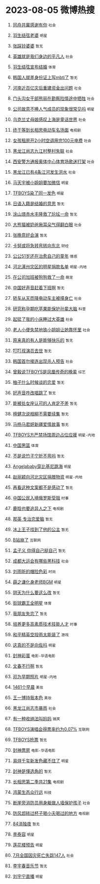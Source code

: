 # 2023-08-05 微博热搜 
1. [同舟共冀感谢有你](https://m.weibo.cn/search?containerid=100103type%3D1%26t%3D10%26q%3D%23%E5%90%8C%E8%88%9F%E5%85%B1%E5%86%80%E6%84%9F%E8%B0%A2%E6%9C%89%E4%BD%A0%23&stream_entry_id=51&isnewpage=1&extparam=seat%3D1%26pos%3D0%26filter_type%3Drealtimehot%26dgr%3D0%26stream_entry_id%3D51%26c_type%3D51%26cate%3D10103%26display_time%3D1691191268%26pre_seqid%3D16911912682579234612&luicode=10000011&lfid=106003type%3D25%26t%3D3%26disable_hot%3D1%26filter_type%3Drealtimehot) `社会` 

2. [羽生结弦老婆](https://m.weibo.cn/search?containerid=100103type%3D1%26t%3D10%26q%3D%23%E7%BE%BD%E7%94%9F%E7%BB%93%E5%BC%A6%E8%80%81%E5%A9%86%23&stream_entry_id=31&isnewpage=1&extparam=seat%3D1%26realpos%3D1%26lcate%3D5001%26c_type%3D31%26pos%3D0%26q%3D%2523%25E7%25BE%25BD%25E7%2594%259F%25E7%25BB%2593%25E5%25BC%25A6%25E8%2580%2581%25E5%25A9%2586%2523%26flag%3D2%26dgr%3D0%26band_rank%3D1%26stream_entry_id%3D31%26cate%3D5001%26filter_type%3Drealtimehot%26display_time%3D1691191268%26pre_seqid%3D16911912682579234612&luicode=10000011&lfid=106003type%3D25%26t%3D3%26disable_hot%3D1%26filter_type%3Drealtimehot) `明星` 

3. [张踩铃婆婆](https://m.weibo.cn/search?containerid=100103type%3D1%26t%3D10%26q%3D%23%E5%BC%A0%E8%B8%A9%E9%93%83%E5%A9%86%E5%A9%86%23&stream_entry_id=31&isnewpage=1&extparam=seat%3D1%26realpos%3D2%26lcate%3D5001%26c_type%3D31%26pos%3D1%26q%3D%2523%25E5%25BC%25A0%25E8%25B8%25A9%25E9%2593%2583%25E5%25A9%2586%25E5%25A9%2586%2523%26flag%3D2%26dgr%3D0%26band_rank%3D2%26stream_entry_id%3D31%26cate%3D5001%26filter_type%3Drealtimehot%26display_time%3D1691191268%26pre_seqid%3D16911912682579234612&luicode=10000011&lfid=106003type%3D25%26t%3D3%26disable_hot%3D1%26filter_type%3Drealtimehot) `暂无` 

4. [英雄就是我们身边的平凡人](https://m.weibo.cn/search?containerid=100103type%3D1%26t%3D10%26q%3D%23%E8%8B%B1%E9%9B%84%E5%B0%B1%E6%98%AF%E6%88%91%E4%BB%AC%E8%BA%AB%E8%BE%B9%E7%9A%84%E5%B9%B3%E5%87%A1%E4%BA%BA%23&stream_entry_id=31&isnewpage=1&extparam=seat%3D1%26realpos%3D3%26lcate%3D5001%26c_type%3D31%26pos%3D2%26q%3D%2523%25E8%258B%25B1%25E9%259B%2584%25E5%25B0%25B1%25E6%2598%25AF%25E6%2588%2591%25E4%25BB%25AC%25E8%25BA%25AB%25E8%25BE%25B9%25E7%259A%2584%25E5%25B9%25B3%25E5%2587%25A1%25E4%25BA%25BA%2523%26flag%3D0%26dgr%3D0%26band_rank%3D3%26stream_entry_id%3D31%26cate%3D5001%26filter_type%3Drealtimehot%26display_time%3D1691191268%26pre_seqid%3D16911912682579234612&luicode=10000011&lfid=106003type%3D25%26t%3D3%26disable_hot%3D1%26filter_type%3Drealtimehot) `社会` 

5. [羽生结弦宣布结婚](https://m.weibo.cn/search?containerid=100103type%3D1%26t%3D10%26q%3D%23%E7%BE%BD%E7%94%9F%E7%BB%93%E5%BC%A6%E5%AE%A3%E5%B8%83%E7%BB%93%E5%A9%9A%23&stream_entry_id=31&isnewpage=1&extparam=seat%3D1%26realpos%3D4%26lcate%3D5001%26c_type%3D31%26pos%3D3%26q%3D%2523%25E7%25BE%25BD%25E7%2594%259F%25E7%25BB%2593%25E5%25BC%25A6%25E5%25AE%25A3%25E5%25B8%2583%25E7%25BB%2593%25E5%25A9%259A%2523%26flag%3D16%26dgr%3D0%26band_rank%3D4%26stream_entry_id%3D31%26cate%3D5001%26filter_type%3Drealtimehot%26display_time%3D1691191268%26pre_seqid%3D16911912682579234612&luicode=10000011&lfid=106003type%3D25%26t%3D3%26disable_hot%3D1%26filter_type%3Drealtimehot) `体育` 

6. [韩国人就差身份证上写mbti了](https://m.weibo.cn/search?containerid=100103type%3D1%26t%3D10%26q%3D%E9%9F%A9%E5%9B%BD%E4%BA%BA%E5%B0%B1%E5%B7%AE%E8%BA%AB%E4%BB%BD%E8%AF%81%E4%B8%8A%E5%86%99mbti%E4%BA%86&stream_entry_id=31&isnewpage=1&extparam=seat%3D1%26realpos%3D5%26lcate%3D5001%26c_type%3D31%26pos%3D4%26q%3D%25E9%259F%25A9%25E5%259B%25BD%25E4%25BA%25BA%25E5%25B0%25B1%25E5%25B7%25AE%25E8%25BA%25AB%25E4%25BB%25BD%25E8%25AF%2581%25E4%25B8%258A%25E5%2586%2599mbti%25E4%25BA%2586%26flag%3D2%26dgr%3D0%26band_rank%3D5%26stream_entry_id%3D31%26cate%3D5001%26filter_type%3Drealtimehot%26display_time%3D1691191268%26pre_seqid%3D16911912682579234612&luicode=10000011&lfid=106003type%3D25%26t%3D3%26disable_hot%3D1%26filter_type%3Drealtimehot) `暂无` 

7. [河南近百亿灾后重建资金出问题](https://m.weibo.cn/search?containerid=100103type%3D1%26t%3D10%26q%3D%23%E6%B2%B3%E5%8D%97%E8%BF%91%E7%99%BE%E4%BA%BF%E7%81%BE%E5%90%8E%E9%87%8D%E5%BB%BA%E8%B5%84%E9%87%91%E5%87%BA%E9%97%AE%E9%A2%98%23&stream_entry_id=31&isnewpage=1&extparam=seat%3D1%26realpos%3D6%26lcate%3D5001%26c_type%3D31%26pos%3D5%26q%3D%2523%25E6%25B2%25B3%25E5%258D%2597%25E8%25BF%2591%25E7%2599%25BE%25E4%25BA%25BF%25E7%2581%25BE%25E5%2590%258E%25E9%2587%258D%25E5%25BB%25BA%25E8%25B5%2584%25E9%2587%2591%25E5%2587%25BA%25E9%2597%25AE%25E9%25A2%2598%2523%26flag%3D1%26dgr%3D0%26band_rank%3D6%26stream_entry_id%3D31%26cate%3D5001%26filter_type%3Drealtimehot%26display_time%3D1691191268%26pre_seqid%3D16911912682579234612&luicode=10000011&lfid=106003type%3D25%26t%3D3%26disable_hot%3D1%26filter_type%3Drealtimehot) `社会` 

8. [门头沟女干部熊丽在勘察险情途中牺牲](https://m.weibo.cn/search?containerid=100103type%3D1%26t%3D10%26q%3D%23%E9%97%A8%E5%A4%B4%E6%B2%9F%E5%A5%B3%E5%B9%B2%E9%83%A8%E7%86%8A%E4%B8%BD%E5%9C%A8%E5%8B%98%E5%AF%9F%E9%99%A9%E6%83%85%E9%80%94%E4%B8%AD%E7%89%BA%E7%89%B2%23&stream_entry_id=31&isnewpage=1&extparam=seat%3D1%26realpos%3D7%26lcate%3D5001%26c_type%3D31%26pos%3D6%26q%3D%2523%25E9%2597%25A8%25E5%25A4%25B4%25E6%25B2%259F%25E5%25A5%25B3%25E5%25B9%25B2%25E9%2583%25A8%25E7%2586%258A%25E4%25B8%25BD%25E5%259C%25A8%25E5%258B%2598%25E5%25AF%259F%25E9%2599%25A9%25E6%2583%2585%25E9%2580%2594%25E4%25B8%25AD%25E7%2589%25BA%25E7%2589%25B2%2523%26flag%3D0%26dgr%3D0%26band_rank%3D7%26stream_entry_id%3D31%26cate%3D5001%26filter_type%3Drealtimehot%26display_time%3D1691191268%26pre_seqid%3D16911912682579234612&luicode=10000011&lfid=106003type%3D25%26t%3D3%26disable_hot%3D1%26filter_type%3Drealtimehot) `社会` 

9. [公司故意不捧人气成员的现象很常见吗](https://m.weibo.cn/search?containerid=100103type%3D1%26t%3D10%26q%3D%23%E5%85%AC%E5%8F%B8%E6%95%85%E6%84%8F%E4%B8%8D%E6%8D%A7%E4%BA%BA%E6%B0%94%E6%88%90%E5%91%98%E7%9A%84%E7%8E%B0%E8%B1%A1%E5%BE%88%E5%B8%B8%E8%A7%81%E5%90%97%23&stream_entry_id=31&isnewpage=1&extparam=seat%3D1%26realpos%3D8%26lcate%3D5001%26c_type%3D31%26pos%3D7%26q%3D%2523%25E5%2585%25AC%25E5%258F%25B8%25E6%2595%2585%25E6%2584%258F%25E4%25B8%258D%25E6%258D%25A7%25E4%25BA%25BA%25E6%25B0%2594%25E6%2588%2590%25E5%2591%2598%25E7%259A%2584%25E7%258E%25B0%25E8%25B1%25A1%25E5%25BE%2588%25E5%25B8%25B8%25E8%25A7%2581%25E5%2590%2597%2523%26flag%3D0%26dgr%3D0%26band_rank%3D8%26stream_entry_id%3D31%26cate%3D5001%26filter_type%3Drealtimehot%26display_time%3D1691191268%26pre_seqid%3D16911912682579234612&luicode=10000011&lfid=106003type%3D25%26t%3D3%26disable_hot%3D1%26filter_type%3Drealtimehot) `明星` 

10. [乌克兰丈母娘感叹上海是童话世界](https://m.weibo.cn/search?containerid=100103type%3D1%26t%3D10%26q%3D%23%E4%B9%8C%E5%85%8B%E5%85%B0%E4%B8%88%E6%AF%8D%E5%A8%98%E6%84%9F%E5%8F%B9%E4%B8%8A%E6%B5%B7%E6%98%AF%E7%AB%A5%E8%AF%9D%E4%B8%96%E7%95%8C%23&stream_entry_id=31&isnewpage=1&extparam=seat%3D1%26realpos%3D9%26lcate%3D5001%26c_type%3D31%26pos%3D8%26q%3D%2523%25E4%25B9%258C%25E5%2585%258B%25E5%2585%25B0%25E4%25B8%2588%25E6%25AF%258D%25E5%25A8%2598%25E6%2584%259F%25E5%258F%25B9%25E4%25B8%258A%25E6%25B5%25B7%25E6%2598%25AF%25E7%25AB%25A5%25E8%25AF%259D%25E4%25B8%2596%25E7%2595%258C%2523%26flag%3D32768%26dgr%3D0%26band_rank%3D9%26stream_entry_id%3D31%26cate%3D5001%26filter_type%3Drealtimehot%26display_time%3D1691191268%26pre_seqid%3D16911912682579234612&luicode=10000011&lfid=106003type%3D25%26t%3D3%26disable_hot%3D1%26filter_type%3Drealtimehot) `社会` 

11. [终于等到长相思电动车名场面](https://m.weibo.cn/search?containerid=100103type%3D1%26t%3D10%26q%3D%23%E7%BB%88%E4%BA%8E%E7%AD%89%E5%88%B0%E9%95%BF%E7%9B%B8%E6%80%9D%E7%94%B5%E5%8A%A8%E8%BD%A6%E5%90%8D%E5%9C%BA%E9%9D%A2%23&stream_entry_id=31&isnewpage=1&extparam=seat%3D1%26realpos%3D10%26lcate%3D5001%26c_type%3D31%26pos%3D9%26q%3D%2523%25E7%25BB%2588%25E4%25BA%258E%25E7%25AD%2589%25E5%2588%25B0%25E9%2595%25BF%25E7%259B%25B8%25E6%2580%259D%25E7%2594%25B5%25E5%258A%25A8%25E8%25BD%25A6%25E5%2590%258D%25E5%259C%25BA%25E9%259D%25A2%2523%26flag%3D0%26dgr%3D0%26band_rank%3D10%26stream_entry_id%3D31%26cate%3D5001%26filter_type%3Drealtimehot%26display_time%3D1691191268%26pre_seqid%3D16911912682579234612&luicode=10000011&lfid=106003type%3D25%26t%3D3%26disable_hot%3D1%26filter_type%3Drealtimehot) `电视剧` 

12. [女孩租房开2小时空调用完100元电费](https://m.weibo.cn/search?containerid=100103type%3D1%26t%3D10%26q%3D%23%E5%A5%B3%E5%AD%A9%E7%A7%9F%E6%88%BF%E5%BC%802%E5%B0%8F%E6%97%B6%E7%A9%BA%E8%B0%83%E7%94%A8%E5%AE%8C100%E5%85%83%E7%94%B5%E8%B4%B9%23&stream_entry_id=31&isnewpage=1&extparam=seat%3D1%26realpos%3D11%26lcate%3D5001%26c_type%3D31%26pos%3D10%26q%3D%2523%25E5%25A5%25B3%25E5%25AD%25A9%25E7%25A7%259F%25E6%2588%25BF%25E5%25BC%25802%25E5%25B0%258F%25E6%2597%25B6%25E7%25A9%25BA%25E8%25B0%2583%25E7%2594%25A8%25E5%25AE%258C100%25E5%2585%2583%25E7%2594%25B5%25E8%25B4%25B9%2523%26flag%3D1%26dgr%3D0%26band_rank%3D11%26stream_entry_id%3D31%26cate%3D5001%26filter_type%3Drealtimehot%26display_time%3D1691191268%26pre_seqid%3D16911912682579234612&luicode=10000011&lfid=106003type%3D25%26t%3D3%26disable_hot%3D1%26filter_type%3Drealtimehot) `社会` 

13. [黑龙江尚志九江村整村失联](https://m.weibo.cn/search?containerid=100103type%3D1%26t%3D10%26q%3D%23%E9%BB%91%E9%BE%99%E6%B1%9F%E5%B0%9A%E5%BF%97%E4%B9%9D%E6%B1%9F%E6%9D%91%E6%95%B4%E6%9D%91%E5%A4%B1%E8%81%94%23&stream_entry_id=31&isnewpage=1&extparam=seat%3D1%26realpos%3D12%26lcate%3D5001%26c_type%3D31%26pos%3D11%26q%3D%2523%25E9%25BB%2591%25E9%25BE%2599%25E6%25B1%259F%25E5%25B0%259A%25E5%25BF%2597%25E4%25B9%259D%25E6%25B1%259F%25E6%259D%2591%25E6%2595%25B4%25E6%259D%2591%25E5%25A4%25B1%25E8%2581%2594%2523%26flag%3D2%26dgr%3D0%26band_rank%3D12%26stream_entry_id%3D31%26cate%3D5001%26filter_type%3Drealtimehot%26display_time%3D1691191268%26pre_seqid%3D16911912682579234612&luicode=10000011&lfid=106003type%3D25%26t%3D3%26disable_hot%3D1%26filter_type%3Drealtimehot) `社会` 

14. [西安警方通报奥体中心体育场歌迷打架](https://m.weibo.cn/search?containerid=100103type%3D1%26t%3D10%26q%3D%23%E8%A5%BF%E5%AE%89%E8%AD%A6%E6%96%B9%E9%80%9A%E6%8A%A5%E5%A5%A5%E4%BD%93%E4%B8%AD%E5%BF%83%E4%BD%93%E8%82%B2%E5%9C%BA%E6%AD%8C%E8%BF%B7%E6%89%93%E6%9E%B6%23&stream_entry_id=31&isnewpage=1&extparam=seat%3D1%26realpos%3D13%26lcate%3D5001%26c_type%3D31%26pos%3D12%26q%3D%2523%25E8%25A5%25BF%25E5%25AE%2589%25E8%25AD%25A6%25E6%2596%25B9%25E9%2580%259A%25E6%258A%25A5%25E5%25A5%25A5%25E4%25BD%2593%25E4%25B8%25AD%25E5%25BF%2583%25E4%25BD%2593%25E8%2582%25B2%25E5%259C%25BA%25E6%25AD%258C%25E8%25BF%25B7%25E6%2589%2593%25E6%259E%25B6%2523%26flag%3D2%26dgr%3D0%26band_rank%3D13%26stream_entry_id%3D31%26cate%3D5001%26filter_type%3Drealtimehot%26display_time%3D1691191268%26pre_seqid%3D16911912682579234612&luicode=10000011&lfid=106003type%3D25%26t%3D3%26disable_hot%3D1%26filter_type%3Drealtimehot) `社会` 

15. [黑龙江已有4条江河发生洪水](https://m.weibo.cn/search?containerid=100103type%3D1%26t%3D10%26q%3D%23%E9%BB%91%E9%BE%99%E6%B1%9F%E5%B7%B2%E6%9C%894%E6%9D%A1%E6%B1%9F%E6%B2%B3%E5%8F%91%E7%94%9F%E6%B4%AA%E6%B0%B4%23&stream_entry_id=31&isnewpage=1&extparam=seat%3D1%26realpos%3D14%26lcate%3D5001%26c_type%3D31%26pos%3D13%26q%3D%2523%25E9%25BB%2591%25E9%25BE%2599%25E6%25B1%259F%25E5%25B7%25B2%25E6%259C%25894%25E6%259D%25A1%25E6%25B1%259F%25E6%25B2%25B3%25E5%258F%2591%25E7%2594%259F%25E6%25B4%25AA%25E6%25B0%25B4%2523%26flag%3D0%26dgr%3D0%26band_rank%3D14%26stream_entry_id%3D31%26cate%3D5001%26filter_type%3Drealtimehot%26display_time%3D1691191268%26pre_seqid%3D16911912682579234612&luicode=10000011&lfid=106003type%3D25%26t%3D3%26disable_hot%3D1%26filter_type%3Drealtimehot) `社会` 

16. [马天宇被小姐姐要加微信](https://m.weibo.cn/search?containerid=100103type%3D1%26t%3D10%26q%3D%23%E9%A9%AC%E5%A4%A9%E5%AE%87%E8%A2%AB%E5%B0%8F%E5%A7%90%E5%A7%90%E8%A6%81%E5%8A%A0%E5%BE%AE%E4%BF%A1%23&stream_entry_id=31&isnewpage=1&extparam=seat%3D1%26realpos%3D15%26lcate%3D5001%26c_type%3D31%26pos%3D14%26q%3D%2523%25E9%25A9%25AC%25E5%25A4%25A9%25E5%25AE%2587%25E8%25A2%25AB%25E5%25B0%258F%25E5%25A7%2590%25E5%25A7%2590%25E8%25A6%2581%25E5%258A%25A0%25E5%25BE%25AE%25E4%25BF%25A1%2523%26flag%3D0%26dgr%3D0%26band_rank%3D15%26stream_entry_id%3D31%26cate%3D5001%26filter_type%3Drealtimehot%26display_time%3D1691191268%26pre_seqid%3D16911912682579234612&luicode=10000011&lfid=106003type%3D25%26t%3D3%26disable_hot%3D1%26filter_type%3Drealtimehot) `明星` 

17. [TFBOYS染了同一发色](https://m.weibo.cn/search?containerid=100103type%3D1%26t%3D10%26q%3D%23TFBOYS%E6%9F%93%E4%BA%86%E5%90%8C%E4%B8%80%E5%8F%91%E8%89%B2%23&stream_entry_id=31&isnewpage=1&extparam=seat%3D1%26realpos%3D16%26lcate%3D5001%26c_type%3D31%26pos%3D15%26q%3D%2523TFBOYS%25E6%259F%2593%25E4%25BA%2586%25E5%2590%258C%25E4%25B8%2580%25E5%258F%2591%25E8%2589%25B2%2523%26flag%3D0%26dgr%3D0%26band_rank%3D16%26stream_entry_id%3D31%26cate%3D5001%26filter_type%3Drealtimehot%26display_time%3D1691191268%26pre_seqid%3D16911912682579234612&luicode=10000011&lfid=106003type%3D25%26t%3D3%26disable_hot%3D1%26filter_type%3Drealtimehot) `明星` 

18. [日语入籍是结婚的意思](https://m.weibo.cn/search?containerid=100103type%3D1%26t%3D10%26q%3D%E6%97%A5%E8%AF%AD%E5%85%A5%E7%B1%8D%E6%98%AF%E7%BB%93%E5%A9%9A%E7%9A%84%E6%84%8F%E6%80%9D&stream_entry_id=31&isnewpage=1&extparam=seat%3D1%26realpos%3D17%26lcate%3D5001%26c_type%3D31%26pos%3D16%26q%3D%25E6%2597%25A5%25E8%25AF%25AD%25E5%2585%25A5%25E7%25B1%258D%25E6%2598%25AF%25E7%25BB%2593%25E5%25A9%259A%25E7%259A%2584%25E6%2584%258F%25E6%2580%259D%26flag%3D0%26dgr%3D0%26band_rank%3D17%26stream_entry_id%3D31%26cate%3D5001%26filter_type%3Drealtimehot%26display_time%3D1691191268%26pre_seqid%3D16911912682579234612&luicode=10000011&lfid=106003type%3D25%26t%3D3%26disable_hot%3D1%26filter_type%3Drealtimehot) `暂无` 

19. [涂山璟赤水丰隆救了玱玹一命](https://m.weibo.cn/search?containerid=100103type%3D1%26t%3D10%26q%3D%23%E6%B6%82%E5%B1%B1%E7%92%9F%E8%B5%A4%E6%B0%B4%E4%B8%B0%E9%9A%86%E6%95%91%E4%BA%86%E7%8E%B1%E7%8E%B9%E4%B8%80%E5%91%BD%23&stream_entry_id=31&isnewpage=1&extparam=seat%3D1%26realpos%3D18%26lcate%3D5001%26c_type%3D31%26pos%3D17%26q%3D%2523%25E6%25B6%2582%25E5%25B1%25B1%25E7%2592%259F%25E8%25B5%25A4%25E6%25B0%25B4%25E4%25B8%25B0%25E9%259A%2586%25E6%2595%2591%25E4%25BA%2586%25E7%258E%25B1%25E7%258E%25B9%25E4%25B8%2580%25E5%2591%25BD%2523%26flag%3D0%26dgr%3D0%26band_rank%3D18%26stream_entry_id%3D31%26cate%3D5001%26filter_type%3Drealtimehot%26display_time%3D1691191268%26pre_seqid%3D16911912682579234612&luicode=10000011&lfid=106003type%3D25%26t%3D3%26disable_hot%3D1%26filter_type%3Drealtimehot) `暂无` 

20. [大熊猫被奶爸揪耳朵气得翻白眼](https://m.weibo.cn/search?containerid=100103type%3D1%26t%3D10%26q%3D%23%E5%A4%A7%E7%86%8A%E7%8C%AB%E8%A2%AB%E5%A5%B6%E7%88%B8%E6%8F%AA%E8%80%B3%E6%9C%B5%E6%B0%94%E5%BE%97%E7%BF%BB%E7%99%BD%E7%9C%BC%23&stream_entry_id=31&isnewpage=1&extparam=seat%3D1%26realpos%3D19%26lcate%3D5001%26c_type%3D31%26pos%3D18%26q%3D%2523%25E5%25A4%25A7%25E7%2586%258A%25E7%258C%25AB%25E8%25A2%25AB%25E5%25A5%25B6%25E7%2588%25B8%25E6%258F%25AA%25E8%2580%25B3%25E6%259C%25B5%25E6%25B0%2594%25E5%25BE%2597%25E7%25BF%25BB%25E7%2599%25BD%25E7%259C%25BC%2523%26flag%3D32768%26dgr%3D0%26band_rank%3D19%26stream_entry_id%3D31%26cate%3D5001%26filter_type%3Drealtimehot%26display_time%3D1691191268%26pre_seqid%3D16911912682579234612&luicode=10000011&lfid=106003type%3D25%26t%3D3%26disable_hot%3D1%26filter_type%3Drealtimehot) `社会` 

21. [张晚意好会演](https://m.weibo.cn/search?containerid=100103type%3D1%26t%3D10%26q%3D%E5%BC%A0%E6%99%9A%E6%84%8F%E5%A5%BD%E4%BC%9A%E6%BC%94&stream_entry_id=31&isnewpage=1&extparam=seat%3D1%26realpos%3D20%26lcate%3D5001%26c_type%3D31%26pos%3D19%26q%3D%25E5%25BC%25A0%25E6%2599%259A%25E6%2584%258F%25E5%25A5%25BD%25E4%25BC%259A%25E6%25BC%2594%26flag%3D0%26dgr%3D0%26band_rank%3D20%26stream_entry_id%3D31%26cate%3D5001%26filter_type%3Drealtimehot%26display_time%3D1691191268%26pre_seqid%3D16911912682579234612&luicode=10000011&lfid=106003type%3D25%26t%3D3%26disable_hot%3D1%26filter_type%3Drealtimehot) `暂无` 

22. [卡努或将急转弯转向东北](https://m.weibo.cn/search?containerid=100103type%3D1%26t%3D10%26q%3D%23%E5%8D%A1%E5%8A%AA%E6%88%96%E5%B0%86%E6%80%A5%E8%BD%AC%E5%BC%AF%E8%BD%AC%E5%90%91%E4%B8%9C%E5%8C%97%23&stream_entry_id=31&isnewpage=1&extparam=seat%3D1%26realpos%3D21%26lcate%3D5001%26c_type%3D31%26pos%3D20%26q%3D%2523%25E5%258D%25A1%25E5%258A%25AA%25E6%2588%2596%25E5%25B0%2586%25E6%2580%25A5%25E8%25BD%25AC%25E5%25BC%25AF%25E8%25BD%25AC%25E5%2590%2591%25E4%25B8%259C%25E5%258C%2597%2523%26flag%3D0%26dgr%3D0%26band_rank%3D21%26stream_entry_id%3D31%26cate%3D5001%26filter_type%3Drealtimehot%26display_time%3D1691191268%26pre_seqid%3D16911912682579234612&luicode=10000011&lfid=106003type%3D25%26t%3D3%26disable_hot%3D1%26filter_type%3Drealtimehot) `财经` 

23. [公公51岁还在治愈自己的童年](https://m.weibo.cn/search?containerid=100103type%3D1%26t%3D10%26q%3D%23%E5%85%AC%E5%85%AC51%E5%B2%81%E8%BF%98%E5%9C%A8%E6%B2%BB%E6%84%88%E8%87%AA%E5%B7%B1%E7%9A%84%E7%AB%A5%E5%B9%B4%23&stream_entry_id=31&isnewpage=1&extparam=seat%3D1%26realpos%3D22%26lcate%3D5001%26c_type%3D31%26pos%3D21%26q%3D%2523%25E5%2585%25AC%25E5%2585%25AC51%25E5%25B2%2581%25E8%25BF%2598%25E5%259C%25A8%25E6%25B2%25BB%25E6%2584%2588%25E8%2587%25AA%25E5%25B7%25B1%25E7%259A%2584%25E7%25AB%25A5%25E5%25B9%25B4%2523%26flag%3D0%26dgr%3D0%26band_rank%3D22%26stream_entry_id%3D31%26cate%3D5001%26filter_type%3Drealtimehot%26display_time%3D1691191268%26pre_seqid%3D16911912682579234612&luicode=10000011&lfid=106003type%3D25%26t%3D3%26disable_hot%3D1%26filter_type%3Drealtimehot) `情感` 

24. [河北涿州灾区的明星捐款名单](https://m.weibo.cn/search?containerid=100103type%3D1%26t%3D10%26q%3D%23%E6%B2%B3%E5%8C%97%E6%B6%BF%E5%B7%9E%E7%81%BE%E5%8C%BA%E7%9A%84%E6%98%8E%E6%98%9F%E6%8D%90%E6%AC%BE%E5%90%8D%E5%8D%95%23&stream_entry_id=31&isnewpage=1&extparam=seat%3D1%26realpos%3D23%26lcate%3D5001%26c_type%3D31%26pos%3D22%26q%3D%2523%25E6%25B2%25B3%25E5%258C%2597%25E6%25B6%25BF%25E5%25B7%259E%25E7%2581%25BE%25E5%258C%25BA%25E7%259A%2584%25E6%2598%258E%25E6%2598%259F%25E6%258D%2590%25E6%25AC%25BE%25E5%2590%258D%25E5%258D%2595%2523%26flag%3D0%26dgr%3D0%26band_rank%3D23%26stream_entry_id%3D31%26cate%3D5001%26filter_type%3Drealtimehot%26display_time%3D1691191268%26pre_seqid%3D16911912682579234612&luicode=10000011&lfid=106003type%3D25%26t%3D3%26disable_hot%3D1%26filter_type%3Drealtimehot) `明星-内地` 

25. [在公司加班被狗狗救了一命](https://m.weibo.cn/search?containerid=100103type%3D1%26t%3D10%26q%3D%23%E5%9C%A8%E5%85%AC%E5%8F%B8%E5%8A%A0%E7%8F%AD%E8%A2%AB%E7%8B%97%E7%8B%97%E6%95%91%E4%BA%86%E4%B8%80%E5%91%BD%23&stream_entry_id=31&isnewpage=1&extparam=seat%3D1%26realpos%3D24%26lcate%3D5001%26c_type%3D31%26pos%3D23%26q%3D%2523%25E5%259C%25A8%25E5%2585%25AC%25E5%258F%25B8%25E5%258A%25A0%25E7%258F%25AD%25E8%25A2%25AB%25E7%258B%2597%25E7%258B%2597%25E6%2595%2591%25E4%25BA%2586%25E4%25B8%2580%25E5%2591%25BD%2523%26flag%3D0%26dgr%3D0%26band_rank%3D24%26stream_entry_id%3D31%26cate%3D5001%26filter_type%3Drealtimehot%26display_time%3D1691191268%26pre_seqid%3D16911912682579234612&luicode=10000011&lfid=106003type%3D25%26t%3D3%26disable_hot%3D1%26filter_type%3Drealtimehot) `萌宠` 

26. [中国好声音赶着下班啊](https://m.weibo.cn/search?containerid=100103type%3D1%26t%3D10%26q%3D%E4%B8%AD%E5%9B%BD%E5%A5%BD%E5%A3%B0%E9%9F%B3%E8%B5%B6%E7%9D%80%E4%B8%8B%E7%8F%AD%E5%95%8A&stream_entry_id=31&isnewpage=1&extparam=seat%3D1%26realpos%3D25%26lcate%3D5001%26c_type%3D31%26pos%3D24%26q%3D%25E4%25B8%25AD%25E5%259B%25BD%25E5%25A5%25BD%25E5%25A3%25B0%25E9%259F%25B3%25E8%25B5%25B6%25E7%259D%2580%25E4%25B8%258B%25E7%258F%25AD%25E5%2595%258A%26flag%3D0%26dgr%3D0%26band_rank%3D25%26stream_entry_id%3D31%26cate%3D5001%26filter_type%3Drealtimehot%26display_time%3D1691191268%26pre_seqid%3D16911912682579234612&luicode=10000011&lfid=106003type%3D25%26t%3D3%26disable_hot%3D1%26filter_type%3Drealtimehot) `暂无` 

27. [轿车从天而降电动车主被撞身亡](https://m.weibo.cn/search?containerid=100103type%3D1%26t%3D10%26q%3D%23%E8%BD%BF%E8%BD%A6%E4%BB%8E%E5%A4%A9%E8%80%8C%E9%99%8D%E7%94%B5%E5%8A%A8%E8%BD%A6%E4%B8%BB%E8%A2%AB%E6%92%9E%E8%BA%AB%E4%BA%A1%23&stream_entry_id=31&isnewpage=1&extparam=seat%3D1%26realpos%3D26%26lcate%3D5001%26c_type%3D31%26pos%3D25%26q%3D%2523%25E8%25BD%25BF%25E8%25BD%25A6%25E4%25BB%258E%25E5%25A4%25A9%25E8%2580%258C%25E9%2599%258D%25E7%2594%25B5%25E5%258A%25A8%25E8%25BD%25A6%25E4%25B8%25BB%25E8%25A2%25AB%25E6%2592%259E%25E8%25BA%25AB%25E4%25BA%25A1%2523%26flag%3D0%26dgr%3D0%26band_rank%3D26%26stream_entry_id%3D31%26cate%3D5001%26filter_type%3Drealtimehot%26display_time%3D1691191268%26pre_seqid%3D16911912682579234612&luicode=10000011&lfid=106003type%3D25%26t%3D3%26disable_hot%3D1%26filter_type%3Drealtimehot) `社会` 

28. [研究称孕期吃苹果能保护孙辈大脑](https://m.weibo.cn/search?containerid=100103type%3D1%26t%3D10%26q%3D%23%E7%A0%94%E7%A9%B6%E7%A7%B0%E5%AD%95%E6%9C%9F%E5%90%83%E8%8B%B9%E6%9E%9C%E8%83%BD%E4%BF%9D%E6%8A%A4%E5%AD%99%E8%BE%88%E5%A4%A7%E8%84%91%23&stream_entry_id=31&isnewpage=1&extparam=seat%3D1%26realpos%3D27%26lcate%3D5001%26c_type%3D31%26pos%3D26%26q%3D%2523%25E7%25A0%2594%25E7%25A9%25B6%25E7%25A7%25B0%25E5%25AD%2595%25E6%259C%259F%25E5%2590%2583%25E8%258B%25B9%25E6%259E%259C%25E8%2583%25BD%25E4%25BF%259D%25E6%258A%25A4%25E5%25AD%2599%25E8%25BE%2588%25E5%25A4%25A7%25E8%2584%2591%2523%26flag%3D0%26dgr%3D0%26band_rank%3D27%26stream_entry_id%3D31%26cate%3D5001%26filter_type%3Drealtimehot%26display_time%3D1691191268%26pre_seqid%3D16911912682579234612&luicode=10000011&lfid=106003type%3D25%26t%3D3%26disable_hot%3D1%26filter_type%3Drealtimehot) `科普` 

29. [起猛了我的小床睡过大英雄](https://m.weibo.cn/search?containerid=100103type%3D1%26t%3D10%26q%3D%23%E8%B5%B7%E7%8C%9B%E4%BA%86%E6%88%91%E7%9A%84%E5%B0%8F%E5%BA%8A%E7%9D%A1%E8%BF%87%E5%A4%A7%E8%8B%B1%E9%9B%84%23&stream_entry_id=31&isnewpage=1&extparam=seat%3D1%26realpos%3D28%26lcate%3D5001%26c_type%3D31%26pos%3D27%26q%3D%2523%25E8%25B5%25B7%25E7%258C%259B%25E4%25BA%2586%25E6%2588%2591%25E7%259A%2584%25E5%25B0%258F%25E5%25BA%258A%25E7%259D%25A1%25E8%25BF%2587%25E5%25A4%25A7%25E8%258B%25B1%25E9%259B%2584%2523%26flag%3D32768%26dgr%3D0%26band_rank%3D28%26stream_entry_id%3D31%26cate%3D5001%26filter_type%3Drealtimehot%26display_time%3D1691191268%26pre_seqid%3D16911912682579234612&luicode=10000011&lfid=106003type%3D25%26t%3D3%26disable_hot%3D1%26filter_type%3Drealtimehot) `社会` 

30. [老人小便失禁地铁小姐姐让她靠怀里](https://m.weibo.cn/search?containerid=100103type%3D1%26t%3D10%26q%3D%23%E8%80%81%E4%BA%BA%E5%B0%8F%E4%BE%BF%E5%A4%B1%E7%A6%81%E5%9C%B0%E9%93%81%E5%B0%8F%E5%A7%90%E5%A7%90%E8%AE%A9%E5%A5%B9%E9%9D%A0%E6%80%80%E9%87%8C%23&stream_entry_id=31&isnewpage=1&extparam=seat%3D1%26realpos%3D29%26lcate%3D5001%26c_type%3D31%26pos%3D28%26q%3D%2523%25E8%2580%2581%25E4%25BA%25BA%25E5%25B0%258F%25E4%25BE%25BF%25E5%25A4%25B1%25E7%25A6%2581%25E5%259C%25B0%25E9%2593%2581%25E5%25B0%258F%25E5%25A7%2590%25E5%25A7%2590%25E8%25AE%25A9%25E5%25A5%25B9%25E9%259D%25A0%25E6%2580%2580%25E9%2587%258C%2523%26flag%3D32768%26dgr%3D0%26band_rank%3D29%26stream_entry_id%3D31%26cate%3D5001%26filter_type%3Drealtimehot%26display_time%3D1691191268%26pre_seqid%3D16911912682579234612&luicode=10000011&lfid=106003type%3D25%26t%3D3%26disable_hot%3D1%26filter_type%3Drealtimehot) `社会` 

31. [原来真的有人是能够快乐的](https://m.weibo.cn/search?containerid=100103type%3D1%26t%3D10%26q%3D%E5%8E%9F%E6%9D%A5%E7%9C%9F%E7%9A%84%E6%9C%89%E4%BA%BA%E6%98%AF%E8%83%BD%E5%A4%9F%E5%BF%AB%E4%B9%90%E7%9A%84&stream_entry_id=31&isnewpage=1&extparam=seat%3D1%26realpos%3D30%26lcate%3D5001%26c_type%3D31%26pos%3D29%26q%3D%25E5%258E%259F%25E6%259D%25A5%25E7%259C%259F%25E7%259A%2584%25E6%259C%2589%25E4%25BA%25BA%25E6%2598%25AF%25E8%2583%25BD%25E5%25A4%259F%25E5%25BF%25AB%25E4%25B9%2590%25E7%259A%2584%26flag%3D0%26dgr%3D0%26band_rank%3D30%26stream_entry_id%3D31%26cate%3D5001%26filter_type%3Drealtimehot%26display_time%3D1691191268%26pre_seqid%3D16911912682579234612&luicode=10000011&lfid=106003type%3D25%26t%3D3%26disable_hot%3D1%26filter_type%3Drealtimehot) `暂无` 

32. [叮叮叔演员去世](https://m.weibo.cn/search?containerid=100103type%3D1%26t%3D10%26q%3D%23%E5%8F%AE%E5%8F%AE%E5%8F%94%E6%BC%94%E5%91%98%E5%8E%BB%E4%B8%96%23&stream_entry_id=31&isnewpage=1&extparam=seat%3D1%26realpos%3D31%26lcate%3D5001%26c_type%3D31%26pos%3D30%26q%3D%2523%25E5%258F%25AE%25E5%258F%25AE%25E5%258F%2594%25E6%25BC%2594%25E5%2591%2598%25E5%258E%25BB%25E4%25B8%2596%2523%26flag%3D1%26dgr%3D0%26band_rank%3D31%26stream_entry_id%3D31%26cate%3D5001%26filter_type%3Drealtimehot%26display_time%3D1691191268%26pre_seqid%3D16911912682579234612&luicode=10000011&lfid=106003type%3D25%26t%3D3%26disable_hot%3D1%26filter_type%3Drealtimehot) `暂无` 

33. [韩国首尔接连出现杀人预告](https://m.weibo.cn/search?containerid=100103type%3D1%26t%3D10%26q%3D%23%E9%9F%A9%E5%9B%BD%E9%A6%96%E5%B0%94%E6%8E%A5%E8%BF%9E%E5%87%BA%E7%8E%B0%E6%9D%80%E4%BA%BA%E9%A2%84%E5%91%8A%23&stream_entry_id=31&isnewpage=1&extparam=seat%3D1%26realpos%3D32%26lcate%3D5001%26c_type%3D31%26pos%3D31%26q%3D%2523%25E9%259F%25A9%25E5%259B%25BD%25E9%25A6%2596%25E5%25B0%2594%25E6%258E%25A5%25E8%25BF%259E%25E5%2587%25BA%25E7%258E%25B0%25E6%259D%2580%25E4%25BA%25BA%25E9%25A2%2584%25E5%2591%258A%2523%26flag%3D0%26dgr%3D0%26band_rank%3D32%26stream_entry_id%3D31%26cate%3D5001%26filter_type%3Drealtimehot%26display_time%3D1691191268%26pre_seqid%3D16911912682579234612&luicode=10000011&lfid=106003type%3D25%26t%3D3%26disable_hot%3D1%26filter_type%3Drealtimehot) `社会` 

34. [曾毅说TFBOYS是凤凰传奇的晚辈](https://m.weibo.cn/search?containerid=100103type%3D1%26t%3D10%26q%3D%23%E6%9B%BE%E6%AF%85%E8%AF%B4TFBOYS%E6%98%AF%E5%87%A4%E5%87%B0%E4%BC%A0%E5%A5%87%E7%9A%84%E6%99%9A%E8%BE%88%23&stream_entry_id=31&isnewpage=1&extparam=seat%3D1%26realpos%3D33%26lcate%3D5001%26c_type%3D31%26pos%3D32%26q%3D%2523%25E6%259B%25BE%25E6%25AF%2585%25E8%25AF%25B4TFBOYS%25E6%2598%25AF%25E5%2587%25A4%25E5%2587%25B0%25E4%25BC%25A0%25E5%25A5%2587%25E7%259A%2584%25E6%2599%259A%25E8%25BE%2588%2523%26flag%3D0%26dgr%3D0%26band_rank%3D33%26stream_entry_id%3D31%26cate%3D5001%26filter_type%3Drealtimehot%26display_time%3D1691191268%26pre_seqid%3D16911912682579234612&luicode=10000011&lfid=106003type%3D25%26t%3D3%26disable_hot%3D1%26filter_type%3Drealtimehot) `综艺` 

35. [柚子什么时候谈的恋爱](https://m.weibo.cn/search?containerid=100103type%3D1%26t%3D10%26q%3D%E6%9F%9A%E5%AD%90%E4%BB%80%E4%B9%88%E6%97%B6%E5%80%99%E8%B0%88%E7%9A%84%E6%81%8B%E7%88%B1&stream_entry_id=31&isnewpage=1&extparam=seat%3D1%26realpos%3D34%26lcate%3D5001%26c_type%3D31%26pos%3D33%26q%3D%25E6%259F%259A%25E5%25AD%2590%25E4%25BB%2580%25E4%25B9%2588%25E6%2597%25B6%25E5%2580%2599%25E8%25B0%2588%25E7%259A%2584%25E6%2581%258B%25E7%2588%25B1%26flag%3D0%26dgr%3D0%26band_rank%3D34%26stream_entry_id%3D31%26cate%3D5001%26filter_type%3Drealtimehot%26display_time%3D1691191268%26pre_seqid%3D16911912682579234612&luicode=10000011&lfid=106003type%3D25%26t%3D3%26disable_hot%3D1%26filter_type%3Drealtimehot) `暂无` 

36. [好声音咋改唱跳了](https://m.weibo.cn/search?containerid=100103type%3D1%26t%3D10%26q%3D%E5%A5%BD%E5%A3%B0%E9%9F%B3%E5%92%8B%E6%94%B9%E5%94%B1%E8%B7%B3%E4%BA%86&stream_entry_id=31&isnewpage=1&extparam=seat%3D1%26realpos%3D35%26lcate%3D5001%26c_type%3D31%26pos%3D34%26q%3D%25E5%25A5%25BD%25E5%25A3%25B0%25E9%259F%25B3%25E5%2592%258B%25E6%2594%25B9%25E5%2594%25B1%25E8%25B7%25B3%25E4%25BA%2586%26flag%3D0%26dgr%3D0%26band_rank%3D35%26stream_entry_id%3D31%26cate%3D5001%26filter_type%3Drealtimehot%26display_time%3D1691191268%26pre_seqid%3D16911912682579234612&luicode=10000011&lfid=106003type%3D25%26t%3D3%26disable_hot%3D1%26filter_type%3Drealtimehot) `暂无` 

37. [能被处女座认可的人肯定不差](https://m.weibo.cn/search?containerid=100103type%3D1%26t%3D10%26q%3D%E8%83%BD%E8%A2%AB%E5%A4%84%E5%A5%B3%E5%BA%A7%E8%AE%A4%E5%8F%AF%E7%9A%84%E4%BA%BA%E8%82%AF%E5%AE%9A%E4%B8%8D%E5%B7%AE&stream_entry_id=31&isnewpage=1&extparam=seat%3D1%26realpos%3D36%26lcate%3D5001%26c_type%3D31%26pos%3D35%26q%3D%25E8%2583%25BD%25E8%25A2%25AB%25E5%25A4%2584%25E5%25A5%25B3%25E5%25BA%25A7%25E8%25AE%25A4%25E5%258F%25AF%25E7%259A%2584%25E4%25BA%25BA%25E8%2582%25AF%25E5%25AE%259A%25E4%25B8%258D%25E5%25B7%25AE%26flag%3D0%26dgr%3D0%26band_rank%3D36%26stream_entry_id%3D31%26cate%3D5001%26filter_type%3Drealtimehot%26display_time%3D1691191268%26pre_seqid%3D16911912682579234612&luicode=10000011&lfid=106003type%3D25%26t%3D3%26disable_hot%3D1%26filter_type%3Drealtimehot) `暂无` 

38. [檀健次说相柳不需要续集](https://m.weibo.cn/search?containerid=100103type%3D1%26t%3D10%26q%3D%23%E6%AA%80%E5%81%A5%E6%AC%A1%E8%AF%B4%E7%9B%B8%E6%9F%B3%E4%B8%8D%E9%9C%80%E8%A6%81%E7%BB%AD%E9%9B%86%23&stream_entry_id=31&isnewpage=1&extparam=seat%3D1%26realpos%3D37%26lcate%3D5001%26c_type%3D31%26pos%3D36%26q%3D%2523%25E6%25AA%2580%25E5%2581%25A5%25E6%25AC%25A1%25E8%25AF%25B4%25E7%259B%25B8%25E6%259F%25B3%25E4%25B8%258D%25E9%259C%2580%25E8%25A6%2581%25E7%25BB%25AD%25E9%259B%2586%2523%26flag%3D0%26dgr%3D0%26band_rank%3D37%26stream_entry_id%3D31%26cate%3D5001%26filter_type%3Drealtimehot%26display_time%3D1691191268%26pre_seqid%3D16911912682579234612&luicode=10000011&lfid=106003type%3D25%26t%3D3%26disable_hot%3D1%26filter_type%3Drealtimehot) `暂无` 

39. [马杨马君妍新疆爱情故事](https://m.weibo.cn/search?containerid=100103type%3D1%26t%3D10%26q%3D%E9%A9%AC%E6%9D%A8%E9%A9%AC%E5%90%9B%E5%A6%8D%E6%96%B0%E7%96%86%E7%88%B1%E6%83%85%E6%95%85%E4%BA%8B&stream_entry_id=31&isnewpage=1&extparam=seat%3D1%26realpos%3D38%26lcate%3D5001%26c_type%3D31%26pos%3D37%26q%3D%25E9%25A9%25AC%25E6%259D%25A8%25E9%25A9%25AC%25E5%2590%259B%25E5%25A6%258D%25E6%2596%25B0%25E7%2596%2586%25E7%2588%25B1%25E6%2583%2585%25E6%2595%2585%25E4%25BA%258B%26flag%3D0%26dgr%3D0%26band_rank%3D38%26stream_entry_id%3D31%26cate%3D5001%26filter_type%3Drealtimehot%26display_time%3D1691191268%26pre_seqid%3D16911912682579234612&luicode=10000011&lfid=106003type%3D25%26t%3D3%26disable_hot%3D1%26filter_type%3Drealtimehot) `暂无` 

40. [TFBOYS方严禁场馆周边占位应援](https://m.weibo.cn/search?containerid=100103type%3D1%26t%3D10%26q%3D%23TFBOYS%E6%96%B9%E4%B8%A5%E7%A6%81%E5%9C%BA%E9%A6%86%E5%91%A8%E8%BE%B9%E5%8D%A0%E4%BD%8D%E5%BA%94%E6%8F%B4%23&stream_entry_id=31&isnewpage=1&extparam=seat%3D1%26realpos%3D39%26lcate%3D5001%26c_type%3D31%26pos%3D38%26q%3D%2523TFBOYS%25E6%2596%25B9%25E4%25B8%25A5%25E7%25A6%2581%25E5%259C%25BA%25E9%25A6%2586%25E5%2591%25A8%25E8%25BE%25B9%25E5%258D%25A0%25E4%25BD%258D%25E5%25BA%2594%25E6%258F%25B4%2523%26flag%3D0%26dgr%3D0%26band_rank%3D39%26stream_entry_id%3D31%26cate%3D5001%26filter_type%3Drealtimehot%26display_time%3D1691191268%26pre_seqid%3D16911912682579234612&luicode=10000011&lfid=106003type%3D25%26t%3D3%26disable_hot%3D1%26filter_type%3Drealtimehot) `明星-内地` 

41. [中国男篮](https://m.weibo.cn/search?containerid=100103type%3D1%26t%3D10%26q%3D%E4%B8%AD%E5%9B%BD%E7%94%B7%E7%AF%AE&stream_entry_id=31&isnewpage=1&extparam=seat%3D1%26realpos%3D40%26lcate%3D5001%26c_type%3D31%26pos%3D39%26q%3D%25E4%25B8%25AD%25E5%259B%25BD%25E7%2594%25B7%25E7%25AF%25AE%26flag%3D0%26dgr%3D0%26band_rank%3D40%26stream_entry_id%3D31%26cate%3D5001%26filter_type%3Drealtimehot%26display_time%3D1691191268%26pre_seqid%3D16911912682579234612&luicode=10000011&lfid=106003type%3D25%26t%3D3%26disable_hot%3D1%26filter_type%3Drealtimehot) `体育` 

42. [不是说竹子宁折不弯吗](https://m.weibo.cn/search?containerid=100103type%3D1%26t%3D10%26q%3D%E4%B8%8D%E6%98%AF%E8%AF%B4%E7%AB%B9%E5%AD%90%E5%AE%81%E6%8A%98%E4%B8%8D%E5%BC%AF%E5%90%97&stream_entry_id=31&isnewpage=1&extparam=seat%3D1%26realpos%3D41%26lcate%3D5001%26c_type%3D31%26pos%3D40%26q%3D%25E4%25B8%258D%25E6%2598%25AF%25E8%25AF%25B4%25E7%25AB%25B9%25E5%25AD%2590%25E5%25AE%2581%25E6%258A%2598%25E4%25B8%258D%25E5%25BC%25AF%25E5%2590%2597%26flag%3D0%26dgr%3D0%26band_rank%3D41%26stream_entry_id%3D31%26cate%3D5001%26filter_type%3Drealtimehot%26display_time%3D1691191268%26pre_seqid%3D16911912682579234612&luicode=10000011&lfid=106003type%3D25%26t%3D3%26disable_hot%3D1%26filter_type%3Drealtimehot) `暂无` 

43. [Angelababy穿比基尼跳海](https://m.weibo.cn/search?containerid=100103type%3D1%26t%3D10%26q%3D%23Angelababy%E7%A9%BF%E6%AF%94%E5%9F%BA%E5%B0%BC%E8%B7%B3%E6%B5%B7%23&stream_entry_id=31&isnewpage=1&extparam=seat%3D1%26realpos%3D42%26lcate%3D5001%26c_type%3D31%26pos%3D41%26q%3D%2523Angelababy%25E7%25A9%25BF%25E6%25AF%2594%25E5%259F%25BA%25E5%25B0%25BC%25E8%25B7%25B3%25E6%25B5%25B7%2523%26flag%3D0%26dgr%3D0%26band_rank%3D42%26stream_entry_id%3D31%26cate%3D5001%26filter_type%3Drealtimehot%26display_time%3D1691191268%26pre_seqid%3D16911912682579234612&luicode=10000011&lfid=106003type%3D25%26t%3D3%26disable_hot%3D1%26filter_type%3Drealtimehot) `明星` 

44. [赵丽颖向河北灾区捐赠物资](https://m.weibo.cn/search?containerid=100103type%3D1%26t%3D10%26q%3D%23%E8%B5%B5%E4%B8%BD%E9%A2%96%E5%90%91%E6%B2%B3%E5%8C%97%E7%81%BE%E5%8C%BA%E6%8D%90%E8%B5%A0%E7%89%A9%E8%B5%84%23&stream_entry_id=31&isnewpage=1&extparam=seat%3D1%26realpos%3D43%26lcate%3D5001%26c_type%3D31%26pos%3D42%26q%3D%2523%25E8%25B5%25B5%25E4%25B8%25BD%25E9%25A2%2596%25E5%2590%2591%25E6%25B2%25B3%25E5%258C%2597%25E7%2581%25BE%25E5%258C%25BA%25E6%258D%2590%25E8%25B5%25A0%25E7%2589%25A9%25E8%25B5%2584%2523%26flag%3D0%26dgr%3D0%26band_rank%3D43%26stream_entry_id%3D31%26cate%3D5001%26filter_type%3Drealtimehot%26display_time%3D1691191268%26pre_seqid%3D16911912682579234612&luicode=10000011&lfid=106003type%3D25%26t%3D3%26disable_hot%3D1%26filter_type%3Drealtimehot) `明星-内地` 

45. [再看这种文案都不是感动了](https://m.weibo.cn/search?containerid=100103type%3D1%26t%3D10%26q%3D%E5%86%8D%E7%9C%8B%E8%BF%99%E7%A7%8D%E6%96%87%E6%A1%88%E9%83%BD%E4%B8%8D%E6%98%AF%E6%84%9F%E5%8A%A8%E4%BA%86&stream_entry_id=31&isnewpage=1&extparam=seat%3D1%26realpos%3D44%26lcate%3D5001%26c_type%3D31%26pos%3D43%26q%3D%25E5%2586%258D%25E7%259C%258B%25E8%25BF%2599%25E7%25A7%258D%25E6%2596%2587%25E6%25A1%2588%25E9%2583%25BD%25E4%25B8%258D%25E6%2598%25AF%25E6%2584%259F%25E5%258A%25A8%25E4%25BA%2586%26flag%3D0%26dgr%3D0%26band_rank%3D44%26stream_entry_id%3D31%26cate%3D5001%26filter_type%3Drealtimehot%26display_time%3D1691191268%26pre_seqid%3D16911912682579234612&luicode=10000011&lfid=106003type%3D25%26t%3D3%26disable_hot%3D1%26filter_type%3Drealtimehot) `暂无` 

46. [中国公民入境俄罗斯受阻](https://m.weibo.cn/search?containerid=100103type%3D1%26t%3D10%26q%3D%23%E4%B8%AD%E5%9B%BD%E5%85%AC%E6%B0%91%E5%85%A5%E5%A2%83%E4%BF%84%E7%BD%97%E6%96%AF%E5%8F%97%E9%98%BB%23&stream_entry_id=31&isnewpage=1&extparam=seat%3D1%26realpos%3D45%26lcate%3D5001%26c_type%3D31%26pos%3D44%26q%3D%2523%25E4%25B8%25AD%25E5%259B%25BD%25E5%2585%25AC%25E6%25B0%2591%25E5%2585%25A5%25E5%25A2%2583%25E4%25BF%2584%25E7%25BD%2597%25E6%2596%25AF%25E5%258F%2597%25E9%2598%25BB%2523%26flag%3D1%26dgr%3D0%26band_rank%3D45%26stream_entry_id%3D31%26cate%3D5001%26filter_type%3Drealtimehot%26display_time%3D1691191268%26pre_seqid%3D16911912682579234612&luicode=10000011&lfid=106003type%3D25%26t%3D3%26disable_hot%3D1%26filter_type%3Drealtimehot) `时事` 

47. [鹿晗也要追异人之下](https://m.weibo.cn/search?containerid=100103type%3D1%26t%3D10%26q%3D%23%E9%B9%BF%E6%99%97%E4%B9%9F%E8%A6%81%E8%BF%BD%E5%BC%82%E4%BA%BA%E4%B9%8B%E4%B8%8B%23&stream_entry_id=31&isnewpage=1&extparam=seat%3D1%26realpos%3D46%26lcate%3D5001%26c_type%3D31%26pos%3D45%26q%3D%2523%25E9%25B9%25BF%25E6%2599%2597%25E4%25B9%259F%25E8%25A6%2581%25E8%25BF%25BD%25E5%25BC%2582%25E4%25BA%25BA%25E4%25B9%258B%25E4%25B8%258B%2523%26flag%3D0%26dgr%3D0%26band_rank%3D46%26stream_entry_id%3D31%26cate%3D5001%26filter_type%3Drealtimehot%26display_time%3D1691191268%26pre_seqid%3D16911912682579234612&luicode=10000011&lfid=106003type%3D25%26t%3D3%26disable_hot%3D1%26filter_type%3Drealtimehot) `电视剧` 

48. [那英 专治恋爱脑](https://m.weibo.cn/search?containerid=100103type%3D1%26t%3D10%26q%3D%E9%82%A3%E8%8B%B1+%E4%B8%93%E6%B2%BB%E6%81%8B%E7%88%B1%E8%84%91&stream_entry_id=31&isnewpage=1&extparam=seat%3D1%26realpos%3D47%26lcate%3D5001%26c_type%3D31%26pos%3D46%26q%3D%25E9%2582%25A3%25E8%258B%25B1%2520%25E4%25B8%2593%25E6%25B2%25BB%25E6%2581%258B%25E7%2588%25B1%25E8%2584%2591%26flag%3D0%26dgr%3D0%26band_rank%3D47%26stream_entry_id%3D31%26cate%3D5001%26filter_type%3Drealtimehot%26display_time%3D1691191268%26pre_seqid%3D16911912682579234612&luicode=10000011&lfid=106003type%3D25%26t%3D3%26disable_hot%3D1%26filter_type%3Drealtimehot) `暂无` 

49. [冰上王子找到了他的公主](https://m.weibo.cn/search?containerid=100103type%3D1%26t%3D10%26q%3D%E5%86%B0%E4%B8%8A%E7%8E%8B%E5%AD%90%E6%89%BE%E5%88%B0%E4%BA%86%E4%BB%96%E7%9A%84%E5%85%AC%E4%B8%BB&stream_entry_id=31&isnewpage=1&extparam=seat%3D1%26realpos%3D48%26lcate%3D5001%26c_type%3D31%26pos%3D47%26q%3D%25E5%2586%25B0%25E4%25B8%258A%25E7%258E%258B%25E5%25AD%2590%25E6%2589%25BE%25E5%2588%25B0%25E4%25BA%2586%25E4%25BB%2596%25E7%259A%2584%25E5%2585%25AC%25E4%25B8%25BB%26flag%3D0%26dgr%3D0%26band_rank%3D48%26stream_entry_id%3D31%26cate%3D5001%26filter_type%3Drealtimehot%26display_time%3D1691191268%26pre_seqid%3D16911912682579234612&luicode=10000011&lfid=106003type%3D25%26t%3D3%26disable_hot%3D1%26filter_type%3Drealtimehot) `暂无` 

50. [B站崩了](https://m.weibo.cn/search?containerid=100103type%3D1%26t%3D10%26q%3DB%E7%AB%99%E5%B4%A9%E4%BA%86&stream_entry_id=31&isnewpage=1&extparam=seat%3D1%26realpos%3D49%26lcate%3D5001%26c_type%3D31%26pos%3D48%26q%3DB%25E7%25AB%2599%25E5%25B4%25A9%25E4%25BA%2586%26flag%3D0%26dgr%3D0%26band_rank%3D49%26stream_entry_id%3D31%26cate%3D5001%26filter_type%3Drealtimehot%26display_time%3D1691191268%26pre_seqid%3D16911912682579234612&luicode=10000011&lfid=106003type%3D25%26t%3D3%26disable_hot%3D1%26filter_type%3Drealtimehot) `互联网` 

51. [孟子义 你得自己挺自己](https://m.weibo.cn/search?containerid=100103type%3D1%26t%3D10%26q%3D%E5%AD%9F%E5%AD%90%E4%B9%89+%E4%BD%A0%E5%BE%97%E8%87%AA%E5%B7%B1%E6%8C%BA%E8%87%AA%E5%B7%B1&stream_entry_id=31&isnewpage=1&extparam=seat%3D1%26realpos%3D50%26lcate%3D5001%26c_type%3D31%26pos%3D49%26q%3D%25E5%25AD%259F%25E5%25AD%2590%25E4%25B9%2589%2520%25E4%25BD%25A0%25E5%25BE%2597%25E8%2587%25AA%25E5%25B7%25B1%25E6%258C%25BA%25E8%2587%25AA%25E5%25B7%25B1%26flag%3D0%26dgr%3D0%26band_rank%3D50%26stream_entry_id%3D31%26cate%3D5001%26filter_type%3Drealtimehot%26display_time%3D1691191268%26pre_seqid%3D16911912682579234612&luicode=10000011&lfid=106003type%3D25%26t%3D3%26disable_hot%3D1%26filter_type%3Drealtimehot) `暂无` 

52. [成都大运会有哪些黑科技](https://m.weibo.cn/search?containerid=100103type%3D1%26t%3D10%26q%3D%23%E6%88%90%E9%83%BD%E5%A4%A7%E8%BF%90%E4%BC%9A%E6%9C%89%E5%93%AA%E4%BA%9B%E9%BB%91%E7%A7%91%E6%8A%80%23&stream_entry_id=51&isnewpage=1&extparam=seat%3D1%26pos%3D0%26cate%3D10103%26dgr%3D0%26filter_type%3Drealtimehot%26c_type%3D51%26stream_entry_id%3D51%26display_time%3D1691191203%26pre_seqid%3D1691191203818027227204&luicode=10000011&lfid=106003type%3D25%26t%3D3%26disable_hot%3D1%26filter_type%3Drealtimehot) `社会` 

53. [刘雨昕的帽险色彩](https://m.weibo.cn/search?containerid=100103type%3D1%26t%3D10%26q%3D%23%E5%88%98%E9%9B%A8%E6%98%95%E7%9A%84%E5%B8%BD%E9%99%A9%E8%89%B2%E5%BD%A9%23&stream_entry_id=31&isnewpage=1&extparam=seat%3D1%26topic_ad%3D1%26cate%3D5001%26lcate%3D5001%26q%3D%2523%25E5%2588%2598%25E9%259B%25A8%25E6%2598%2595%25E7%259A%2584%25E5%25B8%25BD%25E9%2599%25A9%25E8%2589%25B2%25E5%25BD%25A9%2523%26pos%3D6%26band_rank%3D7%26dgr%3D0%26filter_type%3Drealtimehot%26is_ad_pos%3D1%26adid%3D198028%26c_type%3D31%26stream_entry_id%3D31%26display_time%3D1691191203%26pre_seqid%3D1691191203818027227204&luicode=10000011&lfid=106003type%3D25%26t%3D3%26disable_hot%3D1%26filter_type%3Drealtimehot) `时尚` 

54. [薛之谦化身老师BGM](https://m.weibo.cn/search?containerid=100103type%3D1%26t%3D10%26q%3D%23%E8%96%9B%E4%B9%8B%E8%B0%A6%E5%8C%96%E8%BA%AB%E8%80%81%E5%B8%88BGM%23&stream_entry_id=31&isnewpage=1&extparam=seat%3D1%26band_rank%3D7%26cate%3D5001%26topic_ad%3D1%26lcate%3D5001%26stream_entry_id%3D31%26pos%3D6%26q%3D%2523%25E8%2596%259B%25E4%25B9%258B%25E8%25B0%25A6%25E5%258C%2596%25E8%25BA%25AB%25E8%2580%2581%25E5%25B8%2588BGM%2523%26dgr%3D0%26adid%3D198526%26c_type%3D31%26filter_type%3Drealtimehot%26is_ad_pos%3D1%26display_time%3D1691191140%26pre_seqid%3D169119114019306464125&luicode=10000011&lfid=106003type%3D25%26t%3D3%26disable_hot%3D1%26filter_type%3Drealtimehot) `明星` 

55. [阴天为什么要这么改](https://m.weibo.cn/search?containerid=100103type%3D1%26t%3D10%26q%3D%E9%98%B4%E5%A4%A9%E4%B8%BA%E4%BB%80%E4%B9%88%E8%A6%81%E8%BF%99%E4%B9%88%E6%94%B9&stream_entry_id=31&isnewpage=1&extparam=seat%3D1%26band_rank%3D50%26cate%3D5001%26lcate%3D5001%26stream_entry_id%3D31%26realpos%3D50%26pos%3D50%26q%3D%25E9%2598%25B4%25E5%25A4%25A9%25E4%25B8%25BA%25E4%25BB%2580%25E4%25B9%2588%25E8%25A6%2581%25E8%25BF%2599%25E4%25B9%2588%25E6%2594%25B9%26flag%3D0%26dgr%3D0%26filter_type%3Drealtimehot%26c_type%3D31%26display_time%3D1691191140%26pre_seqid%3D169119114019306464125&luicode=10000011&lfid=106003type%3D25%26t%3D3%26disable_hot%3D1%26filter_type%3Drealtimehot) `暂无` 

56. [街球霸王全明星](https://m.weibo.cn/search?containerid=100103type%3D1%26t%3D10%26q%3D%23%E8%A1%97%E7%90%83%E9%9C%B8%E7%8E%8B%E5%85%A8%E6%98%8E%E6%98%9F%23&stream_entry_id=31&isnewpage=1&extparam=seat%3D1%26filter_type%3Drealtimehot%26q%3D%2523%25E8%25A1%2597%25E7%2590%2583%25E9%259C%25B8%25E7%258E%258B%25E5%2585%25A8%25E6%2598%258E%25E6%2598%259F%2523%26stream_entry_id%3D31%26lcate%3D5001%26c_type%3D31%26topic_ad%3D1%26pos%3D3%26cate%3D5001%26dgr%3D0%26adid%3D198131%26is_ad_pos%3D1%26band_rank%3D4%26display_time%3D1691191078%26pre_seqid%3D169119107837102355104&luicode=10000011&lfid=106003type%3D25%26t%3D3%26disable_hot%3D1%26filter_type%3Drealtimehot) `体育` 

57. [我朋友失恋了](https://m.weibo.cn/search?containerid=100103type%3D1%26t%3D10%26q%3D%E6%88%91%E6%9C%8B%E5%8F%8B%E5%A4%B1%E6%81%8B%E4%BA%86&stream_entry_id=31&isnewpage=1&extparam=seat%3D1%26c_type%3D31%26realpos%3D50%26stream_entry_id%3D31%26filter_type%3Drealtimehot%26q%3D%25E6%2588%2591%25E6%259C%258B%25E5%258F%258B%25E5%25A4%25B1%25E6%2581%258B%25E4%25BA%2586%26cate%3D5001%26dgr%3D0%26lcate%3D5001%26band_rank%3D50%26flag%3D0%26pos%3D49%26display_time%3D1691191015%26pre_seqid%3D1691191015676027217106&luicode=10000011&lfid=106003type%3D25%26t%3D3%26disable_hot%3D1%26filter_type%3Drealtimehot) `暂无` 

58. [培养更多高素质技术技能人才](https://m.weibo.cn/search?containerid=100103type%3D1%26t%3D10%26q%3D%23%E5%9F%B9%E5%85%BB%E6%9B%B4%E5%A4%9A%E9%AB%98%E7%B4%A0%E8%B4%A8%E6%8A%80%E6%9C%AF%E6%8A%80%E8%83%BD%E4%BA%BA%E6%89%8D%23&stream_entry_id=51&isnewpage=1&extparam=seat%3D1%26pos%3D0%26cate%3D10103%26dgr%3D0%26filter_type%3Drealtimehot%26c_type%3D51%26stream_entry_id%3D51%26display_time%3D1691187638%26pre_seqid%3D169118763865108174179&luicode=10000011&lfid=106003type%3D25%26t%3D3%26disable_hot%3D1%26filter_type%3Drealtimehot) `时事` 

59. [和平精英空投雨太能装了](https://m.weibo.cn/search?containerid=100103type%3D1%26t%3D10%26q%3D%23%E5%92%8C%E5%B9%B3%E7%B2%BE%E8%8B%B1%E7%A9%BA%E6%8A%95%E9%9B%A8%E5%A4%AA%E8%83%BD%E8%A3%85%E4%BA%86%23&stream_entry_id=31&isnewpage=1&extparam=seat%3D1%26band_rank%3D7%26cate%3D5001%26topic_ad%3D1%26lcate%3D5001%26stream_entry_id%3D31%26pos%3D6%26q%3D%2523%25E5%2592%258C%25E5%25B9%25B3%25E7%25B2%25BE%25E8%258B%25B1%25E7%25A9%25BA%25E6%258A%2595%25E9%259B%25A8%25E5%25A4%25AA%25E8%2583%25BD%25E8%25A3%2585%25E4%25BA%2586%2523%26dgr%3D0%26adid%3D197789%26c_type%3D31%26filter_type%3Drealtimehot%26is_ad_pos%3D1%26display_time%3D1691187638%26pre_seqid%3D169118763865108174179&luicode=10000011&lfid=106003type%3D25%26t%3D3%26disable_hot%3D1%26filter_type%3Drealtimehot) `游戏` 

60. [这真的不是向佐吗](https://m.weibo.cn/search?containerid=100103type%3D1%26t%3D10%26q%3D%23%E8%BF%99%E7%9C%9F%E7%9A%84%E4%B8%8D%E6%98%AF%E5%90%91%E4%BD%90%E5%90%97%23&stream_entry_id=31&isnewpage=1&extparam=seat%3D1%26band_rank%3D43%26cate%3D5001%26lcate%3D5001%26stream_entry_id%3D31%26realpos%3D43%26pos%3D43%26q%3D%2523%25E8%25BF%2599%25E7%259C%259F%25E7%259A%2584%25E4%25B8%258D%25E6%2598%25AF%25E5%2590%2591%25E4%25BD%2590%25E5%2590%2597%2523%26flag%3D0%26dgr%3D0%26filter_type%3Drealtimehot%26c_type%3D31%26display_time%3D1691187638%26pre_seqid%3D169118763865108174179&luicode=10000011&lfid=106003type%3D25%26t%3D3%26disable_hot%3D1%26filter_type%3Drealtimehot) `明星` 

61. [封神彩蛋](https://m.weibo.cn/search?containerid=100103type%3D1%26t%3D10%26q%3D%E5%B0%81%E7%A5%9E%E5%BD%A9%E8%9B%8B&stream_entry_id=31&isnewpage=1&extparam=seat%3D1%26band_rank%3D45%26cate%3D5001%26lcate%3D5001%26stream_entry_id%3D31%26realpos%3D45%26pos%3D45%26q%3D%25E5%25B0%2581%25E7%25A5%259E%25E5%25BD%25A9%25E8%259B%258B%26flag%3D1%26dgr%3D0%26filter_type%3Drealtimehot%26c_type%3D31%26display_time%3D1691187638%26pre_seqid%3D169118763865108174179&luicode=10000011&lfid=106003type%3D25%26t%3D3%26disable_hot%3D1%26filter_type%3Drealtimehot) `电影-华语电影` 

62. [文春不行啊](https://m.weibo.cn/search?containerid=100103type%3D1%26t%3D10%26q%3D%E6%96%87%E6%98%A5%E4%B8%8D%E8%A1%8C%E5%95%8A&stream_entry_id=31&isnewpage=1&extparam=seat%3D1%26band_rank%3D47%26cate%3D5001%26lcate%3D5001%26stream_entry_id%3D31%26realpos%3D47%26pos%3D47%26q%3D%25E6%2596%2587%25E6%2598%25A5%25E4%25B8%258D%25E8%25A1%258C%25E5%2595%258A%26flag%3D0%26dgr%3D0%26filter_type%3Drealtimehot%26c_type%3D31%26display_time%3D1691187638%26pre_seqid%3D169118763865108174179&luicode=10000011&lfid=106003type%3D25%26t%3D3%26disable_hot%3D1%26filter_type%3Drealtimehot) `暂无` 

63. [邓为早期照片](https://m.weibo.cn/search?containerid=100103type%3D1%26t%3D10%26q%3D%E9%82%93%E4%B8%BA%E6%97%A9%E6%9C%9F%E7%85%A7%E7%89%87&stream_entry_id=31&isnewpage=1&extparam=seat%3D1%26band_rank%3D50%26cate%3D5001%26lcate%3D5001%26stream_entry_id%3D31%26realpos%3D50%26pos%3D50%26q%3D%25E9%2582%2593%25E4%25B8%25BA%25E6%2597%25A9%25E6%259C%259F%25E7%2585%25A7%25E7%2589%2587%26flag%3D0%26dgr%3D0%26filter_type%3Drealtimehot%26c_type%3D31%26display_time%3D1691187638%26pre_seqid%3D169118763865108174179&luicode=10000011&lfid=106003type%3D25%26t%3D3%26disable_hot%3D1%26filter_type%3Drealtimehot) `明星-内地` 

64. [1461个早晨](https://m.weibo.cn/search?containerid=100103type%3D1%26t%3D10%26q%3D%231461%E4%B8%AA%E6%97%A9%E6%99%A8%23&stream_entry_id=31&isnewpage=1&extparam=seat%3D1%26band_rank%3D4%26cate%3D5001%26topic_ad%3D1%26lcate%3D5001%26stream_entry_id%3D31%26pos%3D3%26q%3D%25231461%25E4%25B8%25AA%25E6%2597%25A9%25E6%2599%25A8%2523%26dgr%3D0%26adid%3D198525%26c_type%3D31%26filter_type%3Drealtimehot%26is_ad_pos%3D1%26display_time%3D1691187580%26pre_seqid%3D169118758056302721354&luicode=10000011&lfid=106003type%3D25%26t%3D3%26disable_hot%3D1%26filter_type%3Drealtimehot) `美妆` 

65. [王一博持我本色](https://m.weibo.cn/search?containerid=100103type%3D1%26t%3D10%26q%3D%23%E7%8E%8B%E4%B8%80%E5%8D%9A%E6%8C%81%E6%88%91%E6%9C%AC%E8%89%B2%23&stream_entry_id=31&isnewpage=1&extparam=seat%3D1%26band_rank%3D4%26cate%3D5001%26topic_ad%3D1%26lcate%3D5001%26stream_entry_id%3D31%26pos%3D3%26q%3D%2523%25E7%258E%258B%25E4%25B8%2580%25E5%258D%259A%25E6%258C%2581%25E6%2588%2591%25E6%259C%25AC%25E8%2589%25B2%2523%26dgr%3D0%26adid%3D198532%26c_type%3D31%26filter_type%3Drealtimehot%26is_ad_pos%3D1%26display_time%3D1691187463%26pre_seqid%3D169118746388291209776&luicode=10000011&lfid=106003type%3D25%26t%3D3%26disable_hot%3D1%26filter_type%3Drealtimehot) `美妆` 

66. [黑龙江尚志市暴雨](https://m.weibo.cn/search?containerid=100103type%3D1%26t%3D10%26q%3D%23%E9%BB%91%E9%BE%99%E6%B1%9F%E5%B0%9A%E5%BF%97%E5%B8%82%E6%9A%B4%E9%9B%A8%23&stream_entry_id=31&isnewpage=1&extparam=seat%3D1%26band_rank%3D39%26cate%3D5001%26lcate%3D5001%26stream_entry_id%3D31%26realpos%3D39%26pos%3D38%26q%3D%2523%25E9%25BB%2591%25E9%25BE%2599%25E6%25B1%259F%25E5%25B0%259A%25E5%25BF%2597%25E5%25B8%2582%25E6%259A%25B4%25E9%259B%25A8%2523%26flag%3D0%26dgr%3D0%26filter_type%3Drealtimehot%26c_type%3D31%26display_time%3D1691183894%26pre_seqid%3D1691183894638019718219&luicode=10000011&lfid=106003type%3D25%26t%3D3%26disable_hot%3D1%26filter_type%3Drealtimehot) `社会` 

67. [有一种收纳法叫妈妈](https://m.weibo.cn/search?containerid=100103type%3D1%26t%3D10%26q%3D%23%E6%9C%89%E4%B8%80%E7%A7%8D%E6%94%B6%E7%BA%B3%E6%B3%95%E5%8F%AB%E5%A6%88%E5%A6%88%23&stream_entry_id=31&isnewpage=1&extparam=seat%3D1%26band_rank%3D48%26cate%3D5001%26lcate%3D5001%26stream_entry_id%3D31%26realpos%3D48%26pos%3D47%26q%3D%2523%25E6%259C%2589%25E4%25B8%2580%25E7%25A7%258D%25E6%2594%25B6%25E7%25BA%25B3%25E6%25B3%2595%25E5%258F%25AB%25E5%25A6%2588%25E5%25A6%2588%2523%26flag%3D0%26dgr%3D0%26filter_type%3Drealtimehot%26c_type%3D31%26display_time%3D1691183894%26pre_seqid%3D1691183894638019718219&luicode=10000011&lfid=106003type%3D25%26t%3D3%26disable_hot%3D1%26filter_type%3Drealtimehot) `搞笑` 

68. [TFBOYS演唱会得票率约为0.07%](https://m.weibo.cn/search?containerid=100103type%3D1%26t%3D10%26q%3D%23TFBOYS%E6%BC%94%E5%94%B1%E4%BC%9A%E5%BE%97%E7%A5%A8%E7%8E%87%E7%BA%A6%E4%B8%BA0.07%25%23&stream_entry_id=31&isnewpage=1&extparam=seat%3D1%26band_rank%3D47%26cate%3D5001%26lcate%3D5001%26stream_entry_id%3D31%26realpos%3D47%26pos%3D47%26q%3D%2523TFBOYS%25E6%25BC%2594%25E5%2594%25B1%25E4%25BC%259A%25E5%25BE%2597%25E7%25A5%25A8%25E7%258E%2587%25E7%25BA%25A6%25E4%25B8%25BA0.07%2525%2523%26flag%3D0%26dgr%3D0%26filter_type%3Drealtimehot%26c_type%3D31%26display_time%3D1691180530%26pre_seqid%3D1691180530471017559167&luicode=10000011&lfid=106003type%3D25%26t%3D3%26disable_hot%3D1%26filter_type%3Drealtimehot) `互联网` 

69. [TFBOYS抢票](https://m.weibo.cn/search?containerid=100103type%3D1%26t%3D10%26q%3DTFBOYS%E6%8A%A2%E7%A5%A8&stream_entry_id=31&isnewpage=1&extparam=seat%3D1%26band_rank%3D49%26cate%3D5001%26lcate%3D5001%26stream_entry_id%3D31%26realpos%3D49%26pos%3D49%26q%3DTFBOYS%25E6%258A%25A2%25E7%25A5%25A8%26flag%3D0%26dgr%3D0%26filter_type%3Drealtimehot%26c_type%3D31%26display_time%3D1691180530%26pre_seqid%3D1691180530471017559167&luicode=10000011&lfid=106003type%3D25%26t%3D3%26disable_hot%3D1%26filter_type%3Drealtimehot) `暂无` 

70. [封神票房](https://m.weibo.cn/search?containerid=100103type%3D1%26t%3D10%26q%3D%E5%B0%81%E7%A5%9E%E7%A5%A8%E6%88%BF&stream_entry_id=31&isnewpage=1&extparam=seat%3D1%26band_rank%3D50%26cate%3D5001%26lcate%3D5001%26stream_entry_id%3D31%26realpos%3D50%26pos%3D50%26q%3D%25E5%25B0%2581%25E7%25A5%259E%25E7%25A5%25A8%25E6%2588%25BF%26flag%3D0%26dgr%3D0%26filter_type%3Drealtimehot%26c_type%3D31%26display_time%3D1691180530%26pre_seqid%3D1691180530471017559167&luicode=10000011&lfid=106003type%3D25%26t%3D3%26disable_hot%3D1%26filter_type%3Drealtimehot) `电影-华语电影` 

71. [易烊千玺新发色藏不住了](https://m.weibo.cn/search?containerid=100103type%3D1%26t%3D10%26q%3D%23%E6%98%93%E7%83%8A%E5%8D%83%E7%8E%BA%E6%96%B0%E5%8F%91%E8%89%B2%E8%97%8F%E4%B8%8D%E4%BD%8F%E4%BA%86%23&stream_entry_id=31&isnewpage=1&extparam=seat%3D1%26realpos%3D49%26lcate%3D5001%26c_type%3D31%26pos%3D49%26q%3D%2523%25E6%2598%2593%25E7%2583%258A%25E5%258D%2583%25E7%258E%25BA%25E6%2596%25B0%25E5%258F%2591%25E8%2589%25B2%25E8%2597%258F%25E4%25B8%258D%25E4%25BD%258F%25E4%25BA%2586%2523%26flag%3D0%26dgr%3D0%26band_rank%3D49%26stream_entry_id%3D31%26cate%3D5001%26filter_type%3Drealtimehot%26display_time%3D1691180468%26pre_seqid%3D169118046858101841814&luicode=10000011&lfid=106003type%3D25%26t%3D3%26disable_hot%3D1%26filter_type%3Drealtimehot) `明星` 

72. [封神是懂选角的](https://m.weibo.cn/search?containerid=100103type%3D1%26t%3D10%26q%3D%E5%B0%81%E7%A5%9E%E6%98%AF%E6%87%82%E9%80%89%E8%A7%92%E7%9A%84&stream_entry_id=31&isnewpage=1&extparam=seat%3D1%26realpos%3D48%26lcate%3D5001%26dgr%3D0%26pos%3D47%26q%3D%25E5%25B0%2581%25E7%25A5%259E%25E6%2598%25AF%25E6%2587%2582%25E9%2580%2589%25E8%25A7%2592%25E7%259A%2584%26flag%3D1%26filter_type%3Drealtimehot%26stream_entry_id%3D31%26band_rank%3D48%26c_type%3D31%26cate%3D5001%26display_time%3D1691176697%26pre_seqid%3D169117669769002733753&luicode=10000011&lfid=106003type%3D25%26t%3D3%26disable_hot%3D1%26filter_type%3Drealtimehot) `暂无` 

73. [长相思第二季共21集](https://m.weibo.cn/search?containerid=100103type%3D1%26t%3D10%26q%3D%23%E9%95%BF%E7%9B%B8%E6%80%9D%E7%AC%AC%E4%BA%8C%E5%AD%A3%E5%85%B121%E9%9B%86%23&stream_entry_id=31&isnewpage=1&extparam=seat%3D1%26realpos%3D49%26lcate%3D5001%26dgr%3D0%26pos%3D48%26q%3D%2523%25E9%2595%25BF%25E7%259B%25B8%25E6%2580%259D%25E7%25AC%25AC%25E4%25BA%258C%25E5%25AD%25A3%25E5%2585%25B121%25E9%259B%2586%2523%26flag%3D0%26filter_type%3Drealtimehot%26stream_entry_id%3D31%26band_rank%3D49%26c_type%3D31%26cate%3D5001%26display_time%3D1691176697%26pre_seqid%3D169117669769002733753&luicode=10000011&lfid=106003type%3D25%26t%3D3%26disable_hot%3D1%26filter_type%3Drealtimehot) `电视剧` 

74. [鸿蒙生态众行远](https://m.weibo.cn/search?containerid=100103type%3D1%26t%3D10%26q%3D%23%E9%B8%BF%E8%92%99%E7%94%9F%E6%80%81%E4%BC%97%E8%A1%8C%E8%BF%9C%23&stream_entry_id=31&isnewpage=1&extparam=seat%3D1%26cate%3D5001%26band_rank%3D7%26lcate%3D5001%26is_ad_pos%3D1%26pos%3D6%26filter_type%3Drealtimehot%26dgr%3D0%26stream_entry_id%3D31%26adid%3D198404%26c_type%3D31%26topic_ad%3D1%26q%3D%2523%25E9%25B8%25BF%25E8%2592%2599%25E7%2594%259F%25E6%2580%2581%25E4%25BC%2597%25E8%25A1%258C%25E8%25BF%259C%2523%26display_time%3D1691176593%26pre_seqid%3D1691176593796019718216&luicode=10000011&lfid=106003type%3D25%26t%3D3%26disable_hot%3D1%26filter_type%3Drealtimehot) `科技` 

75. [断崖旁消防员用身躯做人墙保护孩子](https://m.weibo.cn/search?containerid=100103type%3D1%26t%3D10%26q%3D%23%E6%96%AD%E5%B4%96%E6%97%81%E6%B6%88%E9%98%B2%E5%91%98%E7%94%A8%E8%BA%AB%E8%BA%AF%E5%81%9A%E4%BA%BA%E5%A2%99%E4%BF%9D%E6%8A%A4%E5%AD%A9%E5%AD%90%23&stream_entry_id=31&isnewpage=1&extparam=seat%3D1%26band_rank%3D38%26cate%3D5001%26lcate%3D5001%26stream_entry_id%3D31%26realpos%3D38%26pos%3D38%26q%3D%2523%25E6%2596%25AD%25E5%25B4%2596%25E6%2597%2581%25E6%25B6%2588%25E9%2598%25B2%25E5%2591%2598%25E7%2594%25A8%25E8%25BA%25AB%25E8%25BA%25AF%25E5%2581%259A%25E4%25BA%25BA%25E5%25A2%2599%25E4%25BF%259D%25E6%258A%25A4%25E5%25AD%25A9%25E5%25AD%2590%2523%26flag%3D32768%26dgr%3D0%26filter_type%3Drealtimehot%26c_type%3D31%26display_time%3D1691173615%26pre_seqid%3D1691173614994018428115&luicode=10000011&lfid=106003type%3D25%26t%3D3%26disable_hot%3D1%26filter_type%3Drealtimehot) `社会` 

76. [防风邶转过杯子喝小夭喝过的地方](https://m.weibo.cn/search?containerid=100103type%3D1%26t%3D10%26q%3D%23%E9%98%B2%E9%A3%8E%E9%82%B6%E8%BD%AC%E8%BF%87%E6%9D%AF%E5%AD%90%E5%96%9D%E5%B0%8F%E5%A4%AD%E5%96%9D%E8%BF%87%E7%9A%84%E5%9C%B0%E6%96%B9%23&stream_entry_id=31&isnewpage=1&extparam=seat%3D1%26band_rank%3D50%26cate%3D5001%26lcate%3D5001%26stream_entry_id%3D31%26realpos%3D50%26pos%3D50%26q%3D%2523%25E9%2598%25B2%25E9%25A3%258E%25E9%2582%25B6%25E8%25BD%25AC%25E8%25BF%2587%25E6%259D%25AF%25E5%25AD%2590%25E5%2596%259D%25E5%25B0%258F%25E5%25A4%25AD%25E5%2596%259D%25E8%25BF%2587%25E7%259A%2584%25E5%259C%25B0%25E6%2596%25B9%2523%26flag%3D0%26dgr%3D0%26filter_type%3Drealtimehot%26c_type%3D31%26display_time%3D1691173411%26pre_seqid%3D169117341170202737469&luicode=10000011&lfid=106003type%3D25%26t%3D3%26disable_hot%3D1%26filter_type%3Drealtimehot) `电视剧` 

77. [84消独夜](https://m.weibo.cn/search?containerid=100103type%3D1%26t%3D10%26q%3D84%E6%B6%88%E7%8B%AC%E5%A4%9C&stream_entry_id=31&isnewpage=1&extparam=seat%3D1%26realpos%3D35%26lcate%3D5001%26dgr%3D0%26pos%3D35%26q%3D84%25E6%25B6%2588%25E7%258B%25AC%25E5%25A4%259C%26flag%3D1%26filter_type%3Drealtimehot%26stream_entry_id%3D31%26band_rank%3D35%26c_type%3D31%26cate%3D5001%26display_time%3D1691169521%26pre_seqid%3D1691169521415027228203&luicode=10000011&lfid=106003type%3D25%26t%3D3%26disable_hot%3D1%26filter_type%3Drealtimehot) `暂无` 

78. [李泰容](https://m.weibo.cn/search?containerid=100103type%3D1%26t%3D10%26q%3D%E6%9D%8E%E6%B3%B0%E5%AE%B9&stream_entry_id=31&isnewpage=1&extparam=seat%3D1%26realpos%3D49%26lcate%3D5001%26dgr%3D0%26pos%3D49%26q%3D%25E6%259D%258E%25E6%25B3%25B0%25E5%25AE%25B9%26flag%3D0%26filter_type%3Drealtimehot%26stream_entry_id%3D31%26band_rank%3D49%26c_type%3D31%26cate%3D5001%26display_time%3D1691169521%26pre_seqid%3D1691169521415027228203&luicode=10000011&lfid=106003type%3D25%26t%3D3%26disable_hot%3D1%26filter_type%3Drealtimehot) `明星` 

79. [莲花楼预告](https://m.weibo.cn/search?containerid=100103type%3D1%26t%3D10%26q%3D%E8%8E%B2%E8%8A%B1%E6%A5%BC%E9%A2%84%E5%91%8A&stream_entry_id=31&isnewpage=1&extparam=seat%3D1%26realpos%3D50%26lcate%3D5001%26dgr%3D0%26pos%3D50%26q%3D%25E8%258E%25B2%25E8%258A%25B1%25E6%25A5%25BC%25E9%25A2%2584%25E5%2591%258A%26flag%3D0%26filter_type%3Drealtimehot%26stream_entry_id%3D31%26band_rank%3D50%26c_type%3D31%26cate%3D5001%26display_time%3D1691169521%26pre_seqid%3D1691169521415027228203&luicode=10000011&lfid=106003type%3D25%26t%3D3%26disable_hot%3D1%26filter_type%3Drealtimehot) `明星` 

80. [7月全国因灾死亡失踪147人](https://m.weibo.cn/search?containerid=100103type%3D1%26t%3D10%26q%3D%237%E6%9C%88%E5%85%A8%E5%9B%BD%E5%9B%A0%E7%81%BE%E6%AD%BB%E4%BA%A1%E5%A4%B1%E8%B8%AA147%E4%BA%BA%23&stream_entry_id=31&isnewpage=1&extparam=seat%3D1%26band_rank%3D47%26cate%3D5001%26lcate%3D5001%26stream_entry_id%3D31%26realpos%3D47%26pos%3D47%26q%3D%25237%25E6%259C%2588%25E5%2585%25A8%25E5%259B%25BD%25E5%259B%25A0%25E7%2581%25BE%25E6%25AD%25BB%25E4%25BA%25A1%25E5%25A4%25B1%25E8%25B8%25AA147%25E4%25BA%25BA%2523%26flag%3D0%26dgr%3D0%26filter_type%3Drealtimehot%26c_type%3D31%26display_time%3D1691166398%26pre_seqid%3D1691166398721913075125&luicode=10000011&lfid=106003type%3D25%26t%3D3%26disable_hot%3D1%26filter_type%3Drealtimehot) `社会` 

81. [李宇春音乐节](https://m.weibo.cn/search?containerid=100103type%3D1%26t%3D10%26q%3D%E6%9D%8E%E5%AE%87%E6%98%A5%E9%9F%B3%E4%B9%90%E8%8A%82&stream_entry_id=31&isnewpage=1&extparam=seat%3D1%26band_rank%3D48%26cate%3D5001%26lcate%3D5001%26stream_entry_id%3D31%26realpos%3D48%26pos%3D48%26q%3D%25E6%259D%258E%25E5%25AE%2587%25E6%2598%25A5%25E9%259F%25B3%25E4%25B9%2590%25E8%258A%2582%26flag%3D1%26dgr%3D0%26filter_type%3Drealtimehot%26c_type%3D31%26display_time%3D1691166398%26pre_seqid%3D1691166398721913075125&luicode=10000011&lfid=106003type%3D25%26t%3D3%26disable_hot%3D1%26filter_type%3Drealtimehot) `暂无` 

82. [刘宇宁直播](https://m.weibo.cn/search?containerid=100103type%3D1%26t%3D10%26q%3D%23%E5%88%98%E5%AE%87%E5%AE%81%E7%9B%B4%E6%92%AD%23&stream_entry_id=31&isnewpage=1&extparam=seat%3D1%26band_rank%3D49%26cate%3D5001%26lcate%3D5001%26stream_entry_id%3D31%26realpos%3D49%26pos%3D49%26q%3D%2523%25E5%2588%2598%25E5%25AE%2587%25E5%25AE%2581%25E7%259B%25B4%25E6%2592%25AD%2523%26flag%3D1%26dgr%3D0%26filter_type%3Drealtimehot%26c_type%3D31%26display_time%3D1691166398%26pre_seqid%3D1691166398721913075125&luicode=10000011&lfid=106003type%3D25%26t%3D3%26disable_hot%3D1%26filter_type%3Drealtimehot) `明星` 
